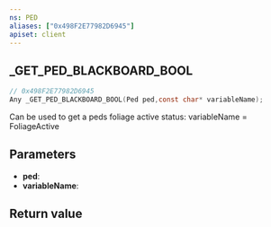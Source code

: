 ```yaml
---
ns: PED
aliases: ["0x498F2E77982D6945"]
apiset: client
---
```

## _GET_PED_BLACKBOARD_BOOL

```c
// 0x498F2E77982D6945
Any _GET_PED_BLACKBOARD_BOOL(Ped ped,const char* variableName);
```

Can be used to get a peds foliage active status: variableName = FoliageActive

## Parameters
* **ped**:
* **variableName**:

## Return value

